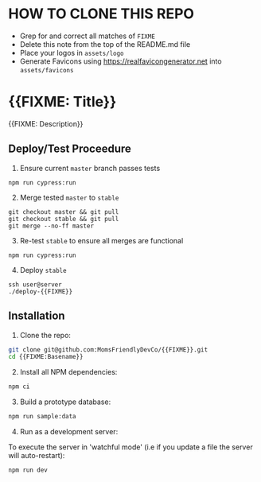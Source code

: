 HOW TO CLONE THIS REPO
======================

* Grep for and correct all matches of `FIXME`
* Delete this note from the top of the README.md file
* Place your logos in `assets/logo`
* Generate Favicons using https://realfavicongenerator.net into `assets/favicons`



{{FIXME: Title}}
================
{{FIXME: Description}}


Deploy/Test Proceedure
----------------------

1. Ensure current `master` branch passes tests

```
npm run cypress:run
```

2. Merge tested `master` to `stable`

```
git checkout master && git pull
git checkout stable && git pull
git merge --no-ff master
```

3. Re-test `stable` to ensure all merges are functional

```
npm run cypress:run
```

4. Deploy `stable`

```
ssh user@server
./deploy-{{FIXME}}
```

Installation
------------

1. Clone the repo:

```bash
git clone git@github.com:MomsFriendlyDevCo/{{FIXME}}.git
cd {{FIXME:Basename}}
```


2. Install all NPM dependencies:

```bash
npm ci
```


3. Build a prototype database:

```bash
npm run sample:data
```


4. Run as a development server:

To execute the server in 'watchful mode' (i.e if you update a file the server will auto-restart):

```bash
npm run dev
```
